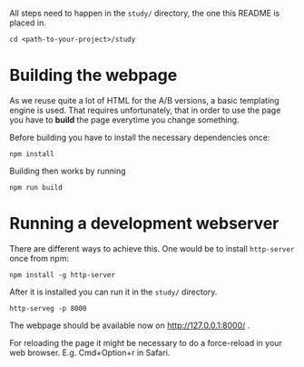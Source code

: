 All steps need to happen in the `study/` directory, the one this README is placed in.

```
cd <path-to-your-project>/study
```

# Building the webpage

As we reuse quite a lot of HTML for the A/B versions, a basic templating engine is used. That requires unfortunately, that in order to use the page you have to **build** the page everytime you change something.

Before building you have to install the necessary dependencies once:

```
npm install
```

Building then works by running

```
npm run build
```

# Running a development webserver

There are different ways to achieve this. One would be to install `http-server` once from npm:

```
npm install -g http-server
```

After it is installed you can run it in the `study/` directory.

```
http-serveg -p 8000
```

The webpage should be available now on http://127.0.0.1:8000/ .

For reloading the page it might be necessary to do a force-reload in your web browser. E.g. Cmd+Option+r in Safari.
